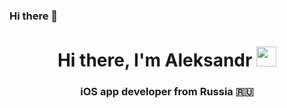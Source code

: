 ### Hi there 👋

<h1 align="center">Hi there, I'm Aleksandr</a> 
<img src="https://github.com/blackcater/blackcater/raw/main/images/Hi.gif" height="32"/></h1>
<h3 align="center">iOS app developer from Russia 🇷🇺</h3>




<!--


[![codewars](https://www.codewars.com/users/username/badges/small)](https://www.codewars.com/users/etozhesokoloff) 

[![trophy](https://github-profile-trophy.vercel.app/?username=S0koloff&theme=onedark)](https://github.com/ryo-ma/github-profile-trophy)

**S0koloff/S0koloff** is a ✨ _special_ ✨ repository because its `README.md` (this file) appears on your GitHub profile.

Here are some ideas to get you started:

- 🔭 I’m currently working on ...
- 🌱 I’m currently learning ...
- 👯 I’m looking to collaborate on ...
- 🤔 I’m looking for help with ...
- 💬 Ask me about ...
- 📫 How to reach me: ...
- 😄 Pronouns: ...
- ⚡ Fun fact: ...
-->
